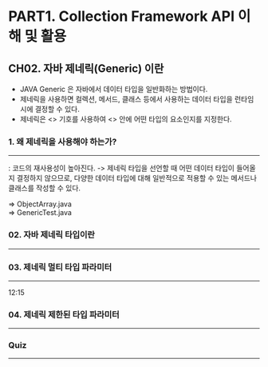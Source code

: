 # PART1. Collection Framework API 이해 및 활용
## CH02. 자바 제네릭(Generic) 이란
- JAVA Generic 은 자바에서 데이터 타입을 일반화하는 방법이다.   
- 제네릭을 사용하면 컬렉션, 메서드, 클래스 등에서 사용하는 데이터 타입을 런타임 시에 결정할 수 있다.
- 제네릭은 <> 기호를 사용하여 <> 안에 어떤 타입의 요소인지를 지정한다. 

### 1. 왜 제네릭을 사용해야 하는가?
---
: 코드의 재사용성이 높아진다. -> 제네릭 타입을 선언할 때 어떤 데이터 타입이 들어올지 결정하지 않으므로, 다양한 데이터 타입에 대해 일반적으로 적용할 수 있는 메서드나 클래스를 작성할 수 있다.

=> ObjectArray.java   
=> GenericTest.java


### 02. 자바 제네릭 타입이란
---

### 03. 제네릭 멀티 타입 파라미터
---
12:15
### 04. 제네릭 제한된 타입 파라미터
---

### Quiz
---
